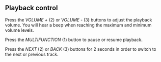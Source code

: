 ## Playback control

Press the *VOLUME +* (2) or *VOLUME -* (3) buttons to adjust the playback volume. You will hear a beep when reaching the maximum and minimum volume levels.

Press the *MULTIFUNCTION* (1) button to pause or resume playback. 

Press the *NEXT* (2) or *BACK* (3) buttons for 2 seconds in order to switch to the next or previous track.
